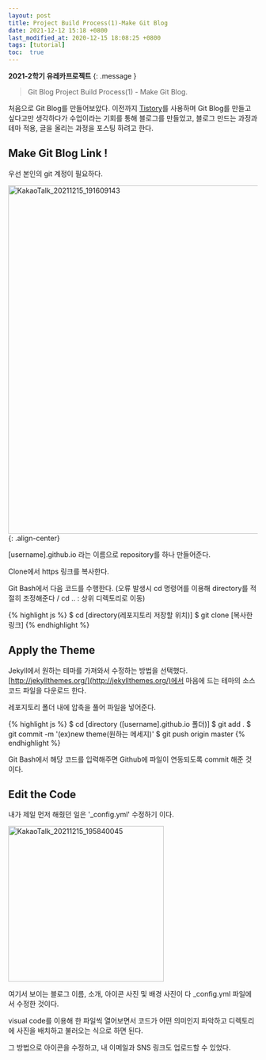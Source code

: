 ```yaml
---
layout: post
title: Project Build Process(1)-Make Git Blog
date: 2021-12-12 15:18 +0800
last_modified_at: 2020-12-15 18:08:25 +0800
tags: [tutorial]
toc:  true
---
```

**2021-2학기 유레카프로젝트**
{: .message }


>Git Blog Project Build Process(1) - Make Git Blog.


처음으로 Git Blog를 만들어보았다.
이전까지 [Tistory](https://yuni01.tistory.com/)를 사용하며 Git Blog를 만들고 싶다고만 생각하다가 수업이라는 기회를 통해 블로그를 만들었고, 블로그 만드는 과정과 테마 적용, 글을 올리는 과정을 포스팅 하려고 한다.




## Make Git Blog Link !

우선 본인의 git 계정이 필요하다.

<img width="703" alt="KakaoTalk_20211215_191609143" src="https://user-images.githubusercontent.com/77826769/146168232-56b9f92b-7d01-40da-a3ce-12fffaf0399d.png">{: .align-center}

[username].github.io 라는 이름으로 repository를 하나 만들어준다.

Clone에서 https 링크를 복사한다.

Git Bash에서 다음 코드를 수행한다.
(오류 발생시 cd 명령어를 이용해 directory를 적절히 조정해준다 / cd .. : 상위 디렉토리로 이동)


{% highlight js %}
$ cd [directory(레포지토리 저장할 위치)]
$ git clone [복사한 링크]
{% endhighlight %}




## Apply the Theme

Jekyll에서 원하는 테마를 가져와서 수정하는 방법을 선택했다.
[http://jekyllthemes.org/](http://jekyllthemes.org/)에서 마음에 드는 테마의 소스코드 파일을 다운로드 한다.

레포지토리 폴더 내에 압축을 풀어 파일을 넣어준다.

{% highlight js %}
$ cd [directory ([username].github.io 폴더)]
$ git add .
$ git commit -m '(ex)new theme(원하는 메세지)'
$ git push origin master
{% endhighlight %}

Git Bash에서 해당 코드를 입력해주면
Github에 파일이 연동되도록 commit 해준 것이다.


## Edit the Code

내가 제일 먼저 해줬던 일은 '_config.yml' 수정하기 이다.

<img width="314" alt="KakaoTalk_20211215_195840045" src="https://user-images.githubusercontent.com/77826769/146175970-07981c1f-c23a-4758-827e-e0fae63d54fe.png">


여기서 보이는 블로그 이름, 소개, 아이콘 사진 및 배경 사진이 다 _config.yml 파일에서 수정한 것이다.

visual code를 이용해 한 파일씩 열어보면서 코드가 어떤 의미인지 파악하고 디렉토리에 사진을 배치하고 불러오는 식으로 하면 된다.

그 방법으로 아이콘을 수정하고, 내 이메일과 SNS 링크도 업로드할 수 있었다.

